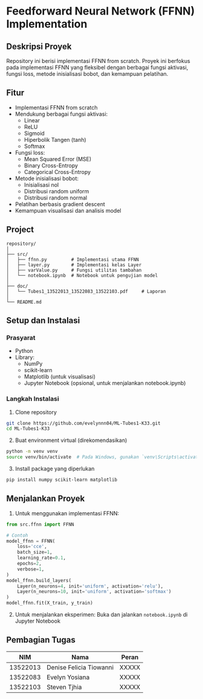 # Feedforward Neural Network (FFNN) Implementation

## Deskripsi Proyek
Repository ini berisi implementasi FFNN from scratch. Proyek ini berfokus pada implementasi FFNN yang fleksibel dengan berbagai fungsi aktivasi, fungsi loss, metode inisialisasi bobot, dan kemampuan pelatihan.

## Fitur
- Implementasi FFNN from scratch
- Mendukung berbagai fungsi aktivasi:
  - Linear
  - ReLU
  - Sigmoid
  - Hiperbolik Tangen (tanh)
  - Softmax
- Fungsi loss:
  - Mean Squared Error (MSE)
  - Binary Cross-Entropy
  - Categorical Cross-Entropy
- Metode inisialisasi bobot:
  - Inisialisasi nol
  - Distribusi random uniform
  - Distribusi random normal
- Pelatihan berbasis gradient descent
- Kemampuan visualisasi dan analisis model

## Project
```
repository/
│
├── src/
│   ├── ffnn.py         # Implementasi utama FFNN
│   ├── layer.py        # Implementasi kelas Layer
│   ├── varValue.py     # Fungsi utilitas tambahan
│   └── notebook.ipynb  # Notebook untuk pengujian model
│
├── doc/
│   └── Tubes1_13522013_13522083_13522103.pdf     # Laporan
│
└── README.md
```

## Setup dan Instalasi
### Prasyarat
- Python
- Library:
  - NumPy
  - scikit-learn
  - Matplotlib (untuk visualisasi)
  - Jupyter Notebook (opsional, untuk menjalankan notebook.ipynb)

### Langkah Instalasi
1. Clone repository
```bash
git clone https://github.com/evelynnn04/ML-Tubes1-K33.git
cd ML-Tubes1-K33
```

2. Buat environment virtual (direkomendasikan)
```bash
python -m venv venv
source venv/bin/activate  # Pada Windows, gunakan `venv\Scripts\activate`
```

3. Install package yang diperlukan
```bash
pip install numpy scikit-learn matplotlib
```

## Menjalankan Proyek
1. Untuk menggunakan implementasi FFNN:
```python
from src.ffnn import FFNN

# Contoh
model_ffnn = FFNN(
    loss='cce',
    batch_size=1,
    learning_rate=0.1,
    epochs=2,
    verbose=1,
)
model_ffnn.build_layers(
    Layer(n_neurons=4, init='uniform', activation='relu'),
    Layer(n_neurons=10, init='uniform', activation='softmax')
)
model_ffnn.fit(X_train, y_train)
```

2. Untuk menjalankan eksperimen:
Buka dan jalankan `notebook.ipynb` di Jupyter Notebook

## Pembagian Tugas
| NIM | Nama | Peran |
| --- | --- | --- |
| 13522013 | Denise Felicia Tiowanni | XXXXX | 
| 13522083 | Evelyn Yosiana | XXXXX |
| 13522103 | Steven Tjhia | XXXXX |
